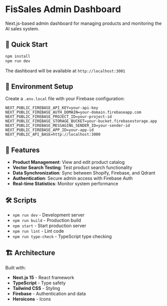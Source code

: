 # FisSales Admin Dashboard

Next.js-based admin dashboard for managing products and monitoring the AI sales system.

## 🚀 Quick Start

```bash
npm install
npm run dev
```

The dashboard will be available at `http://localhost:3001`

## 🔧 Environment Setup

Create a `.env.local` file with your Firebase configuration:

```env
NEXT_PUBLIC_FIREBASE_API_KEY=your-api-key
NEXT_PUBLIC_FIREBASE_AUTH_DOMAIN=your-domain.firebaseapp.com
NEXT_PUBLIC_FIREBASE_PROJECT_ID=your-project-id
NEXT_PUBLIC_FIREBASE_STORAGE_BUCKET=your-bucket.firebasestorage.app
NEXT_PUBLIC_FIREBASE_MESSAGING_SENDER_ID=your-sender-id
NEXT_PUBLIC_FIREBASE_APP_ID=your-app-id
NEXT_PUBLIC_API_BASE=http://localhost:3000
```

## 📱 Features

- **Product Management**: View and edit product catalog
- **Vector Search Testing**: Test product search functionality
- **Data Synchronization**: Sync between Shopify, Firebase, and Qdrant
- **Authentication**: Secure admin access with Firebase Auth
- **Real-time Statistics**: Monitor system performance

## 🛠️ Scripts

- `npm run dev` - Development server
- `npm run build` - Production build
- `npm start` - Start production server
- `npm run lint` - Lint code
- `npm run type-check` - TypeScript type checking

## 🏗️ Architecture

Built with:
- **Next.js 15** - React framework
- **TypeScript** - Type safety
- **Tailwind CSS** - Styling
- **Firebase** - Authentication and data
- **Heroicons** - Icons
